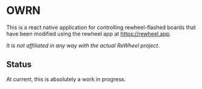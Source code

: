 # OWRN

This is a react native application for controlling rewheel-flashed boards that have been modified using the rewheel app at <https://rewheel.app>.


*It is not affiliated in any way with the actual ReWheel project.*

## Status

At current, this is absolutely a work in progress.